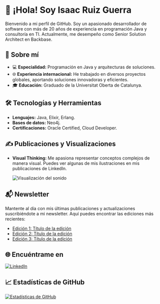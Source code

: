 # 👋 ¡Hola! Soy Isaac Ruiz Guerra

Bienvenido a mi perfil de GitHub. Soy un apasionado desarrollador de software con más de 20 años de experiencia en programación Java y consultoría en TI. Actualmente, me desempeño como Senior Solution Architect en Backbase.

## 🚀 Sobre mí

- 💻 **Especialidad:** Programación en Java y arquitecturas de soluciones.
- 🌐 **Experiencia internacional:** He trabajado en diversos proyectos globales, aportando soluciones innovadoras y eficientes.
- 🎓 **Educación:** Graduado de la Universitat Oberta de Catalunya.

## 🛠️ Tecnologías y Herramientas

- **Lenguajes:** Java, Elixir, Erlang.
- **Bases de datos:** Neo4j.
- **Certificaciones:** Oracle Certified, Cloud Developer.

## ✍️ Publicaciones y Visualizaciones

- **Visual Thinking:** Me apasiona representar conceptos complejos de manera visual. Puedes ver algunas de mis ilustraciones en mis publicaciones de LinkedIn.

  ![Visualización del sonido](https://media.giphy.com/media/qgQUggAC3Pfv687qPC/giphy.gif)

## 📬 Newsletter

Mantente al día con mis últimas publicaciones y actualizaciones suscribiéndote a mi newsletter. Aquí puedes encontrar las ediciones más recientes:

- [Edición 1: Título de la edición](#)
- [Edición 2: Título de la edición](#)
- [Edición 3: Título de la edición](#)

## 🌐 Encuéntrame en

[![LinkedIn](https://img.shields.io/badge/LinkedIn-0077B5?style=for-the-badge&logo=linkedin&logoColor=white)](https://www.linkedin.com/in/isaacruizguerra/)

## 📈 Estadísticas de GitHub

[![Estadísticas de GitHub](https://github-readme-stats.vercel.app/api?username=isaacruizguerra&show_icons=true&theme=dracula)](https://github.com/anuraghazra/github-readme-stats)
